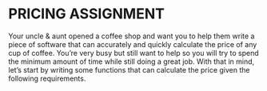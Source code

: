 # PRICING ASSIGNMENT

<p>Your uncle & aunt opened a coffee shop and want you to help them write a piece of software that can accurately and quickly calculate the price of any cup of coffee. You’re very busy but still want to help so you will try to spend the minimum amount of time while still doing a great job. With that in mind, let’s start by writing some functions that can calculate the price given the following requirements.</p>
